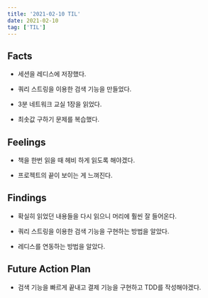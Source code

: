 ```yaml
---
title: '2021-02-10 TIL'
date: 2021-02-10
tag: ['TIL']
---
```


## Facts

- 세션을 레디스에 저장했다.

- 쿼리 스트링을 이용한 검색 기능을 만들었다.

- 3분 네트워크 교실 1장을 읽었다.

- 최솟값 구하기 문제를 복습했다.

## Feelings

- 책을 한번 읽을 때 헤비 하게 읽도록 해야겠다.

- 프로젝트의 끝이 보이는 게 느껴진다.

## Findings

- 확실히 읽었던 내용들을 다시 읽으니 머리에 훨씬 잘 들어온다.

- 쿼리 스트링을 이용한 검색 기능을 구현하는 방법을 알았다.

- 레디스를 연동하는 방법을 알았다.

## Future Action Plan

- 검색 기능을 빠르게 끝내고 결제 기능을 구현하고 TDD를 작성해야겠다.
